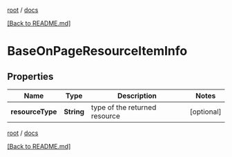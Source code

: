 [root](./../ "root") / [docs](./ "docs")

[[Back to README.md]](./../README.md "[Back to README.md]")

# BaseOnPageResourceItemInfo

## Properties

| Name | Type | Description | Notes |
|------------ | ------------- | ------------- | -------------|
|**resourceType** | **String** | type of the returned resource |  [optional] |

[root](./../ "root") / [docs](./ "docs")

[[Back to README.md]](./../README.md "[Back to README.md]")